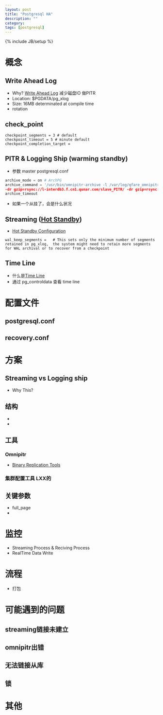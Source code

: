 ```yaml
---
layout: post
title: "Postgresql HA"
description: ""
category: 
tags: [postgresql]
---
```

{% include JB/setup %}

# 概念

## Write Ahead Log
* Why? [Write Ahead Log]
    减少磁盘IO
    做PITR
* Location: $PGDATA/pg_xlog
* Size: 16MB determinated at compile time
* rotation

## check_point

```
checkpoint_segments = 3 # default
checkpoint_timeout = 5 # minute default
checkpoint_completion_target = 
```

## PITR & Logging Ship (warming standby)
* 参数 master postgresql.conf

```python
archive_mode = on # ArchPG
archive_command = '/usr/bin/omnipitr-archive -l /var/log/qfare_omnipitr/omnipitr-^Y^m^d.log -s /var/run/qfare_omnipitr
-dr gzip=rsync://l-interdb3.f.cn1.qunar.com/slave_PITR/ -dr gzip=rsync://l-interdb7.f.cn1.qunar.com/slave_PITR/ -dr gzip=rsync://l-interdb4.f.cn1.qunar.com/slave_PITR/ -db /var/run/qfare_omnipitr/dstbackup --pid-file /var/run/qfare_omnipitr/omnipitr.pid -v "%p"'
archive_timeout
```
* 如果一个从挂了，会是什么状况

## Streaming ([Hot Standby])
* [Hot Standby Configuration]

```
wal_keep_segments =   # This sets only the minimum number of segments retained in pg_xlog,  the system might need to retain more segments for WAL archival or to recover from a checkpoint
```

## Time Line
* 什么是[Time Line]
* 通过 pg_controldata 查看 time line



# 配置文件
## postgresql.conf
## recovery.conf

# 方案

## Streaming vs Logging ship
* Why This?

## 结构
* 
* 


## 工具

###  Omnipitr

* [Binary Replication Tools]

### 集群配置工具 LXX的


## 关键参数

* full_page
* 



# 监控
* Streaming Process & Reciving Process
* RealTime Data Write



# 流程
* 打包

# 可能遇到的问题

## streaming链接未建立

## omnipitr出错

## 无法链接从库

## 锁

# 其他



[Binary Replication Tools]: http://wiki.postgresql.org/wiki/Binary_Replication_Tools
[Binary Replication Tutorial]: http://wiki.postgresql.org/wiki/Binary_Replication_Tutorial
[Time Line]: http://www.postgresql.org/docs/9.2/static/continuous-archiving.html
[Write Ahead Log]: http://www.postgresql.org/docs/9.2/static/wal-intro.html
[Hot Standby Configuration]: http://www.postgresql.org/docs/9.2/static/runtime-config-replication.html#GUC-HOT-STANDBY
[Hot Standby]: www.postgresql.org/docs/9.2/static/hot-standby.html

